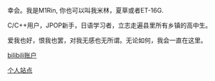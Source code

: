 幸会。我是M1Rin, 你也可以叫我米林，夏草或者ET-16G.

C/C++用户，JPOP新手，日语学习者，立志走遍县里所有乡镇的高中生。

爱我也好，恨我也罢，对我无感也无所谓。无论如何，我会一直在这里。

[bilibili账户](https://space.bilibili.com/1870371885)

[个人站点](https://xiacao0512.github.io/)
